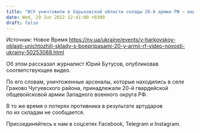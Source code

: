 ```yaml
---
title: "ВСУ уничтожили в Харьковской области склады 20-й армии РФ — видео"
date: Wed, 29 Jun 2022 12:41:00 +0300
draft: false
---
```

Источник: Новое Время https://nv.ua/ukraine/events/v-harkovskoy-oblasti-unichtozhili-sklady-s-boepripasami-20-y-armii-rf-video-novosti-ukrainy-50253088.html


Об этом рассказал журналист Юрий Бутусов, опубликовав соответствующее видео.

По его словам, уничтоженные арсеналы, которые находились в селе Граково Чугуевского района, принадлежали 20-й гвардейской общевойсковой армии Западного военного округа РФ.

В то же время о потерях противника в результате артударов по их складам не сообщается. 

Присоединяйтесь к нам в соцсетях Facebook, Telegram и Instagram.
